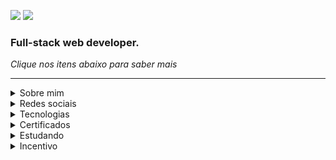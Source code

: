 ![](https://hits.seeyoufarm.com/api/count/incr/badge.svg?url=https%3A%2F%2Fgithub.com%2Fmagominimalista1212%2Fhit-counter) [![](https://img.shields.io/badge/linktree-39E09B?style=for-the-badge&logo=linktree&logoColor=white)](https://linktr.ee/magominimalista)

### Full-stack web developer.

_Clique nos itens abaixo para saber mais_

---

<details><summary>Sobre mim</summary>
<br>
 
- 👋 Olá, sou @magominimalista. Me chamo Philipe Cairon, tenho 33 anos de existência e 12 no mercado.
- 👀 Sou entusiasta em front-end e back-end, tenhos outros hobbies também com design e escrita em geral.
- 🌱 Atualmente estou focado no aprendizado de React Native e Node.
- 💞️ Tenho interesse em trabalhar com médios e grandes projetos.
- 📫 Para me encontrar, fale pelo Whatsapp comigo pelo Whatsapp ou pelo e-mail em: contato@magominimalista.com.br
- [![](https://img.shields.io/badge/WhatsApp-25D366?style=for-the-badge&logo=whatsapp&logoColor=white)](https://wa.me/5584999622586)

</details>

<details><summary>Redes sociais</summary>
 <br>
 
| Link                |  Descrição                                      |
| ------------------- | ----------------------------------------------- |
| [![](https://img.shields.io/badge/Medium-12100E?style=for-the-badge&logo=medium&logoColor=white)](https://medium.com/@magominimalista) | Meus posts sobre desenvolvimento, design, tendências, redes sociais e outros 
| [![](https://img.shields.io/badge/Pinterest-%23E60023.svg?&style=for-the-badge&logo=Pinterest&logoColor=white)](https://br.pinterest.com/magominimalista/) | Meus arquivos visuais e inspirações 
| [![](https://img.shields.io/badge/-Behance-blue?style=for-the-badge&logo=behance&logoColor=white)](https://www.behance.net/magominimalista) | Meu portifólio de design, sites, outros 
|  [![](https://img.shields.io/badge/Twitter-1DA1F2?style=for-the-badge&logo=twitter&logoColor=white)](https://twitter.com/magominimalista) | Pensamentos, notícias, amigos (conta nova)
|  [![](https://img.shields.io/badge/LinkedIn-0077B5?style=for-the-badge&logo=linkedin&logoColor=white)](https://www.linkedin.com/in/caironm/) |  Linkedin (precisa atualizar) 

</details>

<details><summary>Tecnologias</summary>
<br>

![](https://img.shields.io/badge/HTML5-E34F26?style=for-the-badge&logo=html5&logoColor=white)
![](https://img.shields.io/badge/CSS3-1572B6?style=for-the-badge&logo=css3&logoColor=white)
![](https://img.shields.io/badge/Bootstrap-563D7C?style=for-the-badge&logo=bootstrap&logoColor=white)
![](https://img.shields.io/badge/Chakra--UI-319795?style=for-the-badge&logo=chakra-ui&logoColor=white)
![](https://img.shields.io/badge/Tailwind_CSS-38B2AC?style=for-the-badge&logo=tailwind-css&logoColor=white)
![](https://img.shields.io/badge/JavaScript-323330?style=for-the-badge&logo=javascript&logoColor=F7DF1E)
![](https://img.shields.io/badge/jQuery-0769AD?style=for-the-badge&logo=jquery&logoColor=white)
![](https://img.shields.io/badge/json-5E5C5C?style=for-the-badge&logo=json&logoColor=white)
![](https://img.shields.io/badge/PHP-777BB4?style=for-the-badge&logo=php&logoColor=white)
![](https://img.shields.io/badge/Composer-885630?style=for-the-badge&logo=Composer&logoColor=white)
![](https://img.shields.io/badge/Packagist-F28D1A?style=for-the-badge&logo=Packagist&logoColor=white)
![](https://img.shields.io/badge/JWT-000000?style=for-the-badge&logo=JSON%20web%20tokens&logoColor=white)
![](https://img.shields.io/badge/npm-CB3837?style=for-the-badge&logo=npm&logoColor=white)
![](https://img.shields.io/badge/Vite-B73BFE?style=for-the-badge&logo=vite&logoColor=FFD62E)
![](https://img.shields.io/badge/TypeScript-007ACC?style=for-the-badge&logo=typescript&logoColor=white)
![](https://img.shields.io/badge/Expo-1B1F23?style=for-the-badge&logo=expo&logoColor=white)
![](https://img.shields.io/badge/Jest-C21325?style=for-the-badge&logo=jest&logoColor=white)
![](https://img.shields.io/badge/Prisma-3982CE?style=for-the-badge&logo=Prisma&logoColor=white)
![](https://img.shields.io/badge/React-20232A?style=for-the-badge&logo=react&logoColor=61DAFB)
![](https://img.shields.io/badge/React_Native-20232A?style=for-the-badge&logo=react&logoColor=61DAFB)
![](https://img.shields.io/badge/Postman-FF6C37?style=for-the-badge&logo=Postman&logoColor=white)
![](https://img.shields.io/badge/Insomnia-5849be?style=for-the-badge&logo=Insomnia&logoColor=white)
![](https://img.shields.io/badge/Markdown-000000?style=for-the-badge&logo=markdown&logoColor=white)
![](https://img.shields.io/badge/MySQL-005C84?style=for-the-badge&logo=mysql&logoColor=white)
![](https://img.shields.io/badge/SQLite-07405E?style=for-the-badge&logo=sqlite&logoColor=white)
![](https://img.shields.io/badge/Google%20Analytics-E37400?style=for-the-badge&logo=google%20analytics&logoColor=white)

</details>

<details><summary>Certificados</summary>
 <br>
 
 ### Empreendedor
 - Freelancer parte 1: estruture seu negócio | 6h
   - Link: https://cursos.alura.com.br/certificate/51c91ff0-405f-480f-b19f-7e93f32c7d32
 - Freelancer parte 2: profissionalize seu negócio | 2h
   - Link: https://cursos.alura.com.br/certificate/07624b44-c44d-45fe-9c29-3c2e723f049c
 
 ---
 
 ### Formação: Digital e Agile Thinking
 - 7 cursos | 65h
 - Link: https://cursos.alura.com.br/degree/certificate/4f4173f5-ccb9-4f56-a206-1379f3fb8c1f
 - Cursos:
  - Agilidade: promovendo a transformação ágil
  - A Empresa Ágil: introduzindo o Business Agility nas organizações
  - Scrum: agilidade em seu projeto
  - Kanban: análises para implementação
  - Kanban: evolua suas entregas com métricas
  - Agile avançado: crie modelos e descubra o Nexus
  - Management 3.0: gerencie o ambiente, não as pessoas
 
 ---
 
 ### Formação: Começando em DevOps
 - 6 cursos | 51h
 - Link: https://cursos.alura.com.br/degree/certificate/a957e8e4-3785-472a-ad2c-97de9ea8d0d8
 - Cursos:
   - Arquitetura de computadores: por trás de como seu programa funciona
   - Windows Prompt: Trabalhando na linha de comando
   - Linux Onboarding: usando a CLI de uma forma rápida e prática
   - Linux Onboarding: localizando arquivos e conteúdos
   - Git e GitHub: repositório, commit e versões
   - Redes onboarding: uma perspectiva prática

---
 
 ### Formação: PHP
 - 8 cursos | 71h
 - Link: https://cursos.alura.com.br/degree/certificate/f03b1df0-c5d4-4b0a-b6d8-fe5ce71241d2
 - Cursos:
   - PHP: conceitos, lidando com dados, loops e mais
   - Avançando com PHP: Arrays, Strings, Função e Web
   - PHP: manipulando coleções com Arrays
   - PHP Strings: manipulando textos com PHP
   - Orientação a Objetos com PHP: Classes, métodos e atributos
   - Avançando com Orientação a Objetos com PHP: Herança, Polimorfismo e Interfaces
   - PHP I/O: trabalhando com arquivos e streams
   - PHP Exceptions: tratamento de erros
  
 ---
 
 ### Formação: Wordpress
 - 7 cursos | 58h
 - Link: https://cursos.alura.com.br/degree/certificate/b955be4c-03eb-48e7-9075-54492413c705
 - Cursos:
   - Wordpress: sites com Elementor
   - Wordpress: integração whatsapp e internacionalização
   - PHP: conceitos, lidando com dados, loops e mais
   - Avançando com PHP: Arrays, Strings, Função e Web
   - WordPress: criação de um tema personalizado
   - Plugin no Wordpress: widget, shortcode e configurações
   - SEO Wordpress: otimize o ranqueamento do seu site
  
 ---
 
 ### Formação: Boas práticas em PHP
 - 7 cursos | 56h
 - Link: https://cursos.alura.com.br/degree/certificate/081b0da8-2b27-4907-b21f-d5aba7566136
 - Cursos:
   - SOLID com PHP: princípios da programação orientada a objetos
   - Object Calisthenics: exercitando a Orientação a Objetos
   - Refatoração em PHP: boas práticas no seu código
   - XDebug: ferramenta de debug e profiling
   - PHP e TDD: testes com PHPUnit
   - Mocks em PHP: entenda os dublês de testes
   - Testes de integração com PHP: testando o acesso à API e ao banco de dados
  
  ---
  
  ### Formação: Arquitetura PHP
 - 10 cursos | 79h
 - Link: https://cursos.alura.com.br/degree/certificate/beafd810-ddc5-4d0f-abc6-0b9eacab27d0
 - Cursos:
   - SOLID com PHP: princípios da programação orientada a objetos
   - Object Calisthenics: exercitando a Orientação a Objetos
   - Design Patterns em PHP: padrões comportamentais
   - Design Patterns em PHP: padrões estruturais
   - Design Patterns em PHP: padrões criacionais
   - PHP e TDD: testes com PHPUnit
   - Testes de integração com PHP: testando o acesso à API e ao banco de dados
   - PHP e Behavior Driven Development: BDD com Behat
   - PHP e Clean Architecture: descomplicando arquitetura de software
   - PHP e Domain Driven Design: apresentando os conceitos
  
---
 
 ### Formação: Engenharia de software
 - 9 cursos | 86h
 - Link: https://cursos.alura.com.br/degree/certificate/61b5617f-8b00-4d03-a25f-3be5229c7e19
 - Cursos:
   - Microsserviços: padrões de projeto
   - Microsserviços: explorando os conceitos
   - Microsserviços na prática: entendendo a tomada de decisões
   - Integração Contínua: mais qualidade e menos risco no desenvolvimento
   - Entrega Contínua: confiabilidade e qualidade na implantação de software
   - Scrum: agilidade em seu projeto
   - Organização de Equipes Ágeis: os papéis existentes em uma equipe
   - Extreme Programming: metodologia de desenvolvimento ágil de software
   - Quality Assurance: plano de testes e gestão de bugs
 
---
 
 ### Formação: DevOps
 - 6 cursos | 58h
 - Link: https://cursos.alura.com.br/degree/certificate/1e0ea673-1bd3-4afa-9469-b26a17a8c727
 - Cursos:
   - Infraestrutura como código: preparando máquinas na AWS com Ansible e Terraform
   - Docker: criando e gerenciando containers
   - Integração Contínua: testes automatizados e pipeline no Github Actions
   - Integração Contínua: Pipeline Docker no Github Actions
   - Observabilidade: coletando métricas de uma aplicação com Prometheus
   - Monitoramento: Prometheus, Grafana e Alertmanager
 
---

### Cursos de Laravel
- Laravel: criando uma aplicação com MVC | 8h
  - Link: https://cursos.alura.com.br/certificate/c4e71388-8418-41b6-9950-b621a2caf78f
- Laravel: validando formulários, usando sessões e definindo relacionamentos | 8h
  - Link: https://cursos.alura.com.br/certificate/2f47c167-007d-4241-8b33-1f8a3866cedf
- Laravel: transações, service container e autenticação | 8h
  - Link: https://cursos.alura.com.br/certificate/9f61c7a9-f9bf-4131-b4f7-62dcde17c8d4
- Laravel: e-mails, eventos assíncronos, uploads e testes | 8h
  - Link: https://cursos.alura.com.br/certificate/8669d015-f4ce-457b-82da-1851d592e039
- Laravel: construindo APIs | 8h
  - Link: https://cursos.alura.com.br/certificate/688e9452-77be-4f67-9850-e56335ca0ea0
---
 
### Curso de Symfony
- Symfony Framework: criando uma aplicação MVC | 8h
  - Link: https://cursos.alura.com.br/certificate/fc49fd1a-f356-4067-9a03-f339aa4bb479
- Symfony Framework: formulários, validação e sessão | 8h
  - Link: https://cursos.alura.com.br/certificate/ed37c264-5c9c-43fb-a9ad-cea83fd6d095
- Symfony Framework: cache e segurança | 10h
  - Link: https://cursos.alura.com.br/certificate/f68a9969-b400-4f6c-8f9d-4103807f7ead
 
---
  
### Cursos Doctrine
- Doctrine: conhecendo um ORM PHP | 8h
  - Link: https://cursos.alura.com.br/certificate/32f682ea-c262-4f11-8c49-8d15f9144501
- Doctrine: Migrations, relatórios e performance | 8h
  - Link: https://cursos.alura.com.br/certificate/5fac1e40-9f99-45c7-ba7b-85b130cb0952
  
---
 
### Formação SEO
 - 5 cursos | 51h
 - Link: https://cursos.alura.com.br/degree/certificate/46f59d26-471b-4e37-9170-04b356c37ac6
 - Cursos:
   - SEO: otimização de sites
   - SEO: estratégias e ferramentas
   - Marketing Digital: análise de métricas
   - Google Analytics 4: implementação e relatórios
   - SEO: plataformas CMS
 
---

### Cursos Front-end
- TAILWIND CSS: estilizando a sua página com classes utilitárias | 8h
 - Link: https://cursos.alura.com.br/certificate/58f2d2a1-f363-42d7-b4f1-b6afd5d50e87
 
</details>

<details><summary>Estudando</summary>
 <br>
 
 - Formação: Acessibilidade Web
 - DevOps
 - Empreendedorismo
 
</details>
 
<details><summary>Incentivo</summary>
<br>

Me incentive a estudar mais e fazer mais em prol da comunidade.

[![](https://img.shields.io/badge/Buy_Me_A_Coffee-FFDD00?style=for-the-badge&logo=buy-me-a-coffee&logoColor=black)](https://www.buymeacoffee.com/magominimalista)

</details>
